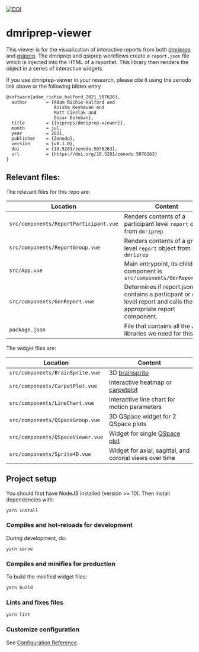 [![DOI](https://zenodo.org/badge/233696081.svg)](https://zenodo.org/badge/latestdoi/233696081)

# dmriprep-viewer

This viewer is for the visualization of interactive reports from both
[dmriprep](https://github.com/nipreps/dmriprep) and
[qsiprep](https://github.com/PennBBL/qsiprep). The dmriprep and qsiprep
workflows create a `report.json` file which is injected into the HTML of a
reportlet. This library then renders the object in a series of interactive
widgets.

If you use dmriprep-viewer in your research, please cite it using the zenodo link above or the following bibtex entry

```
@software{adam_richie_halford_2021_5076263,
  author       = {Adam Richie-Halford and
                  Anisha Keshavan and
                  Matt Cieslak and
                  Oscar Esteban},
  title        = {{nipreps/dmriprep-viewer}},
  month        = jul,
  year         = 2021,
  publisher    = {Zenodo},
  version      = {v0.1.0},
  doi          = {10.5281/zenodo.5076263},
  url          = {https://doi.org/10.5281/zenodo.5076263}
}
```

## Relevant files:

The relevant files for this repo are:

| Location                               | Content                                                                                                           |
| -------------------------------------- | ----------------------------------------------------------------------------------------------------------------- |
| `src/components/ReportParticipant.vue` | Renders contents of a participant level `report` object from `dmriprep`                                           |
| `src/components/ReportGroup.vue`       | Renders contents of a group level `report` object from `dmriprep`                                                 |
| `src/App.vue`                          | Main entrypoint, its child component is `src/components/GenReport.vue`                                            |
| `src/components/GenReport.vue`         | Determines if report.json contains a particpant or group level report and calls the appropriate report component. |
| `package.json`                         | File that contains all the JS libraries we need for this.                                                         |

The widget files are:

| Location                          | Content                                                                                                                                          |
| --------------------------------- | ------------------------------------------------------------------------------------------------------------------------------------------------ |
| `src/components/BrainSprite.vue`  | 3D [brainsprite](https://github.com/SIMEXP/brainsprite.js)                                                                                       |
| `src/components/CarpetPlot.vue`   | Interactive heatmap or [carpetplot](https://qsiprep.readthedocs.io/en/latest/preprocessing.html#confounds-and-carpet-plot-on-the-visual-reports) |
| `src/components/LineChart.vue`    | Interactive line chart for motion parameters                                                                                                     |
| `src/components/QSpaceGroup.vue`  | 3D QSpace widget for 2 QSpace plots                                                                                                              |
| `src/components/QSpaceViewer.vue` | Widget for single [QSpace plot](https://qsiprep.readthedocs.io/en/latest/preprocessing.html#visual-reports)                                      |
| `src/components/Sprite4D.vue`     | Widget for axial, sagittal, and coronal views over time                                                                                          |

## Project setup

You should first have NodeJS installed (version >= 10). Then install dependencies with:

```
yarn install
```

### Compiles and hot-reloads for development

During development, do:

```
yarn serve
```

### Compiles and minifies for production

To build the minified widget files:

```
yarn build
```

### Lints and fixes files

```
yarn lint
```

### Customize configuration

See [Configuration Reference](https://cli.vuejs.org/config/).
